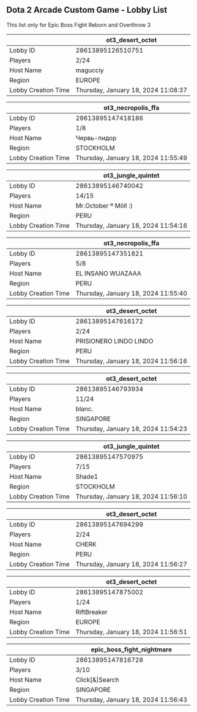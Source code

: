 ## Dota 2 Arcade Custom Game - Lobby List

This list only for Epic Boss Fight Reborn and Overthrow 3

|  | ot3_desert_octet |
| ------ | ------ |
| Lobby ID | 28613895126510751 |
| Players | 2/24 |
| Host Name | magucciy |
| Region | EUROPE |
| Lobby Creation Time | Thursday, January 18, 2024 11:08:37 |


|  | ot3_necropolis_ffa |
| ------ | ------ |
| Lobby ID | 28613895147418186 |
| Players | 1/8 |
| Host Name | Червь-пидор |
| Region | STOCKHOLM |
| Lobby Creation Time | Thursday, January 18, 2024 11:55:49 |


|  | ot3_jungle_quintet |
| ------ | ------ |
| Lobby ID | 28613895146740042 |
| Players | 14/15 |
| Host Name | Mr.October º Möll  :) |
| Region | PERU |
| Lobby Creation Time | Thursday, January 18, 2024 11:54:16 |


|  | ot3_necropolis_ffa |
| ------ | ------ |
| Lobby ID | 28613895147351821 |
| Players | 5/8 |
| Host Name | EL INSANO WUAZAAA |
| Region | PERU |
| Lobby Creation Time | Thursday, January 18, 2024 11:55:40 |


|  | ot3_desert_octet |
| ------ | ------ |
| Lobby ID | 28613895147616172 |
| Players | 2/24 |
| Host Name | PRISIONERO LINDO LINDO |
| Region | PERU |
| Lobby Creation Time | Thursday, January 18, 2024 11:56:16 |


|  | ot3_desert_octet |
| ------ | ------ |
| Lobby ID | 28613895146793934 |
| Players | 11/24 |
| Host Name | blanc. |
| Region | SINGAPORE |
| Lobby Creation Time | Thursday, January 18, 2024 11:54:23 |


|  | ot3_jungle_quintet |
| ------ | ------ |
| Lobby ID | 28613895147570975 |
| Players | 7/15 |
| Host Name | Shade1 |
| Region | STOCKHOLM |
| Lobby Creation Time | Thursday, January 18, 2024 11:56:10 |


|  | ot3_desert_octet |
| ------ | ------ |
| Lobby ID | 28613895147694299 |
| Players | 2/24 |
| Host Name | CHERK |
| Region | PERU |
| Lobby Creation Time | Thursday, January 18, 2024 11:56:27 |


|  | ot3_desert_octet |
| ------ | ------ |
| Lobby ID | 28613895147875002 |
| Players | 1/24 |
| Host Name | RiftBreaker |
| Region | EUROPE |
| Lobby Creation Time | Thursday, January 18, 2024 11:56:51 |


|  | epic_boss_fight_nightmare |
| ------ | ------ |
| Lobby ID | 28613895147816728 |
| Players | 3/10 |
| Host Name | Click[&]Search |
| Region | SINGAPORE |
| Lobby Creation Time | Thursday, January 18, 2024 11:56:43 |


